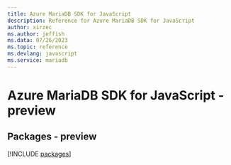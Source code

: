 ```yaml
---
title: Azure MariaDB SDK for JavaScript
description: Reference for Azure MariaDB SDK for JavaScript
author: xirzec
ms.author: jeffish
ms.data: 07/26/2023
ms.topic: reference
ms.devlang: javascript
ms.service: mariadb
---
```

# Azure MariaDB SDK for JavaScript - preview
## Packages - preview
[!INCLUDE [packages](mariadb-index.md)]
